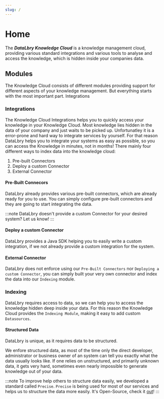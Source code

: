 ```yaml
---
slug: /
---
```

# Home

The ***DataLbry Knowledge Cloud*** is a knowledge management cloud, providing various standard integrations and various tools to analyse and access the knowledge, which is hidden inside your companies data.

## Modules

The Knowledge Cloud consists of different modules providing support for different aspects of your knowledge management. 
But everything starts with the most important part. Integrations

### Integrations

The Knowledge Cloud Integrations helps you to quickly access your knowledge in your Knowledge Cloud.
Most knowledge lies hidden in the data of your company and just waits to be picked up. 
Unfortunatley it is a error-prone and hard way to integrate services by yourself. 
For that reason DataLbry helps you to integrate your systems as easy as possible, so you can access the Knowledge in minutes, not in months!
There mainly four different ways to index data into the knowledge cloud:

1. Pre-built Connectors
3. Deploy a custom Connector
4. External Connector

#### Pre-Built Connecors

DataLbry already provides various pre-built connectors, which are already ready for you to use. 
You can simply configure pre-built connectors and they are going to start integrating the data. 

:::note
DataLbry doesn't provide a custom Connector for your desired system? Let us know!
:::

#### Deploy a custom Connector

DataLbry provides a Java SDK helping you to easily write a custom integration, 
if we not already provide a custom integration for the system. 

#### External Connector

DataLbry does not enforce using our `Pre-Built Connectors` nor `Deploying a custom Connector`, you can simply built your very own connector and index the data into our `Indexing` module.

### Indexing

DataLbry requires access to data, so we can help you to access the knowledge hidden deep inside your data. 
For this reason the Knowledge Cloud provides the `Indexing Module`, making it easy to add custom `Datasources`. 

#### Structured Data

DataLbry is unique, as it requires data to be structured.

We enfore structured data, as most of the time only the direct developer, administrator or business owner of an system can tell you exactly what the data usually looks like. 
If one relies on unstructured, and primarily unknown data, it gets very hard, sometimes even nearly impossible to generate knowledge out of your data.

:::note
To improve help others to structure data easily, we developed a standard called `Precise`. 
`Precise` is being used for most of our services and helps us to structure the data more easily.
It's Open-Source, check it [out](https://github.com/datalbry/precise)!
:::

